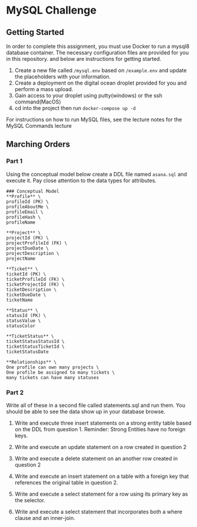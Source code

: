 # MySQL Challenge

## Getting Started

In order to complete this assignment, you must use Docker to run a mysql8 database container. The necessary configuration files are provided for you in this repository. and below are instructions for getting started.

1. Create a new file called `/mysql.env` based on `/example.env` and update the placeholders with your information.
2. Create a deployment on the digital ocean droplet provided for you and perform a mass upload.
3. Gain access to your droplet using putty(windows) or the ssh command(MacOS)
4. cd into the project then run `docker-compose up -d`

For instructions on how to run MySQL files, see the lecture notes for the MySQL Commands lecture

## Marching Orders

### Part 1
Using the conceptual model below create a DDL file named `asana.sql` and execute it. Pay close attention to the data types for attributes. 

    ### Conceptual Model
    **Profile** \
    profileId (PK) \
    profileAboutMe \
    profileEmail \
    profileHash \
    profileName 
    
    **Project** \
    projectId (PK) \
    projectProfileId (FK) \
    projectDueDate \
    projectDescription \
    projectName 
    
    **Ticket** \
    ticketId (PK) \
    ticketProfileId (FK) \
    ticketProjectId (FK) \
    ticketDescription \
    ticketDueDate \
    ticketName

    **Status** \
    statusId (PK) \
    statusValue \
    statusColor 

    **TicketStatus** \
    ticketStatusStatusId \
    ticketStatusTicketId \
    ticketStatusDate 
    
    **Relationships** \
    One profile can own many projects \
    One profile be assigned to many tickets \
    many tickets can have many statuses 
    
### Part 2
Write all of these in a second file called statements.sql and run them.  You should be able to see the data show up in your database browse.

1. Write and execute three insert statements on a strong entity table based on the DDL from question 1. Reminder: Strong Entities have no foreign keys.

2. Write and execute an update statement on a row created in question 2

3. Write and execute a delete statement on an another row created in question 2

4. Write and execute an insert statement on a table with a foreign key that references the original table in question 2.

5. Write and execute a select statement for a row using its primary key as the selector.

6. Write and execute a select statement that incorporates both a where clause and an inner-join.
